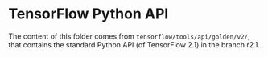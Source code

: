 # TensorFlow Python API

The content of this folder comes from `tensorflow/tools/api/golden/v2/`, that contains the standard Python API (of TensorFlow 2.1) in the branch r2.1.
